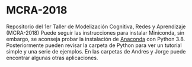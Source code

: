 # MCRA-2018
Repositorio del 1er Taller de Modelización Cognitiva, Redes y Aprendizaje (MCRA-2018)
Puede seguir las instrucciones para instalar Miniconda, sin embargo, se aconseja probar la instalación de [Anaconda](https://www.anaconda.com/products/individual) con Python 3.8.
Posteriormente pueden revisar la carpeta de Python para ver un tutorial simple y una serie de ejemplos. En las carpetas de Andres y Jorge puede encontrar algunas otras aplicaciones.

